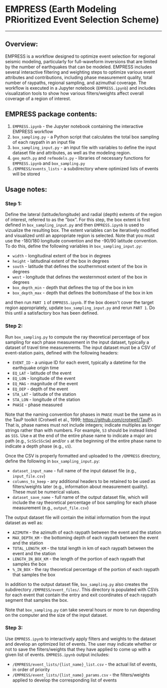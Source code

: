 # EMPRESS (Earth Modeling PRioritized Event Selection Scheme)
---


## Overview:
EMPRESS is a workflow designed to optimize event selection for regional seismic modeling, particularly for full-waveform inversions that are limited by the number of earthquakes that can be modeled. EMPRESS includes several interactive filtering and weighting steps to optimize various event attributes and contributions, including phase measurement quality, total number of raypaths, regional sampling, and azimuthal coverage. The workflow is executed in a Jupyter notebook (`EMPRESS.ipynb`) and includes visualization tools to show how various filters/weights affect overall coverage of a region of interest.


## EMPRESS package contents:

1. `EMPRESS.ipynb` - the Jupyter notebook containing the interactive EMPRESS workflow
2. `box_sampling.py` - a Python script that calculates the total box sampling of each raypath in an input file
3. `box_sampling_input.py` - an input file with variables to define the input dataset file and attributes, as well as the modeling region.
4. `geo_math.py` and `refmodels.py` - libraries of necessary functions for `EMPRESS.ipynb` and `box_sampling.py`
5. `/EMPRESS/events_lists` - a subdirectory where optimized lists of events will be stored


## Usage notes:
### **Step 1**:
Define the lateral (latitude/longitude) and radial (depth) extents of the region of interest, referred to as the "box". For this step, the box extent is first defined in `box_sampling_input.py` and then `EMPRESS.ipynb` is used to vizualize the resulting box. The extent variables can be iteratively modified and visualized until an appropriate region is selected. Note that you must use the -180/180 longitude convention and the -90/90 latitude convention. To do this, define the following variables in `box_sampling_input.py`:

- `width` - longitudinal extent of the box in degrees
- `height` - latitudinal extent of the box in degrees
- `south` - latitude that defines the southernmost extent of the box in degrees 
- `west` - longitude that defines the westernmost extent of the box in degrees 
- `box_depth_min` - depth that defines the top of the box in km
- `box_depth_max` - depth that defines the bottom/base of the box in km

and then run `PART 1` of `EMPRESS.ipynb`. If the box doesn't cover the target region appropriately, update `box_sampling_input.py` and rerun `PART 1`. Do this until a satisfactory box has been defined.


### **Step 2**:
Run `box_sampling.py` to compute the ray theoretical percentage of box sampling for each phase measurement in the input dataset, typically a dataset of travel time measurements. The input dataset must be a CSV of event-station pairs, defined with the following headers:

- `EVENT_ID` - a unique ID for each event, typically a datetime for the earthquake origin time
- `EQ_LAT` - latitude of the event
- `EQ_LON` - longitude of the event
- `EQ_MAG` - magnitude of the event
- `EQ_DEP` - depth of the event
- `STA_LAT` - latitude of the station
- `STA_LON` - longitude of the station
- `PHASE` - phase measured

Note that the naming convention for phases in `PHASE` must be the same as in the TauP toolkit (Crotwell et al., 1999; https://github.com/crotwell/TauP). That is, phase names must not include integers; indicate multiples as longer strings rather than with numbers. For example, `S3` should be instead listed as `SSS`. Use `m` at the end of the entire phase name to indicate a major arc path (e.g., `ScSScSScSm`) and/or `s` at the beginning of the entire phase name to indicate a depth phase (e.g., `sS`).

Once the CSV is properly formatted and uploaded to the `/EMPRESS` directory, define the following in `box_sampling_input.py`:

- `dataset_input_name` - full name of the input dataset file (e.g., `input_file.csv`)
- `columns_to_keep` - any additional headers to be retained to be used as filters/weights later (e.g., information about measurement quality). These must be numerical values.
- `dataset_save_name` - full name of the output dataset file, which will include the ray theoretical percentage of box sampling for each phase measurement (e.g., `output_file.csv`)

The output dataset file will contain the initial information from the input dataset as well as:

- `AZIMUTH` - the azimuth of each raypath between the event and the station
- `MAX_DEPTH_KM` - the bottoming depth of each raypath between the event and the station
- `TOTAL_LENGTH_KM` - the total length in km of each raypath between the event and the station
- `LENGTH_IN_BOX_KM` - the length of the portion of each raypath that samples the box
- `%_IN_BOX` - the ray theoretical percentage of the portion of each raypath that samples the box

In addition to the output dataset file, `box_sampling.py` also creates the subdirectory `/EMPRESS/event_files/`. This directory is populated with CSVs for each event that contain the entry and exit coordinates of each raypath segment that samples the box.

Note that `box_sampling.py` can take several hours or more to run depending on the computer and the size of the input dataset.


### **Step 3**:
Use `EMPRESS.ipynb` to interactively apply filters and weights to the dataset and develop an optimized list of events. The user may indicate whether or not to save the filters/weights that they have applied to come up with a given list of events. `EMPRESS.ipynb` output includes:

- `/EMPRESS/event_lists/{list_name}_list.csv` - the actual list of events, in order of priority
- `/EMPRESS/event_lists/{list_name}_params.csv` - the filters/weights applied to develop the corresponding list of events




